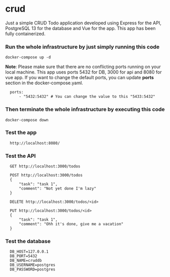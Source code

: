 # crud

Just a simple CRUD Todo application developed using Express for the API, PostgreSQL 13 for the database and Vue for the app. This app has been fully containerized. 

### Run the whole infrastructure by just simply running this code
```
docker-compose up -d
```

<b>Note</b>: Please make sure that there are no conflicting ports running on your local machine. This app uses ports 5432 for DB, 3000 for api and 8080 for vue app. If you want to change the default ports, you can update <b>ports</b> section in the docker-compose.yaml.
```
  ports:
      - "5432:5432" # You can change the value to this "5433:5432"
```

### Then terminate the whole infrastructure by executing this code
```
docker-compose down
```

### Test the app
```
  http://localhost:8080/
```

### Test the API
```
  GET http://localhost:3000/todos
  
  POST http://localhost:3000/todos 
  {
      "task": "task 1",
      "comment": "Not yet done I'm lazy"
  }
  
  DELETE http://localhost:3000/todos/<id>
  
  PUT http://localhost:3000/todos/<id>
  {
      "task": "task 1",
      "comment": "Ohh it's done, give me a vacation"
  }
```

### Test the database
```
  DB_HOST=127.0.0.1
  DB_PORT=5432
  DB_NAME=cruddb
  DB_USERNAME=postgres
  DB_PASSWORD=postgres
```
